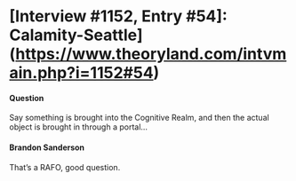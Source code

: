 # [Interview #1152, Entry #54]: Calamity-Seattle](https://www.theoryland.com/intvmain.php?i=1152#54)

#### Question

Say something is brought into the Cognitive Realm, and then the actual object is brought in through a portal…

#### Brandon Sanderson

That’s a RAFO, good question.

